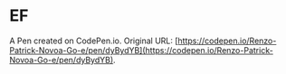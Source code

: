 # EF

A Pen created on CodePen.io. Original URL: [https://codepen.io/Renzo-Patrick-Novoa-Go-e/pen/dyBydYB](https://codepen.io/Renzo-Patrick-Novoa-Go-e/pen/dyBydYB).

